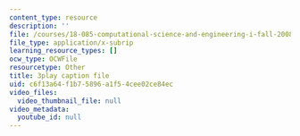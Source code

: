 ```yaml
---
content_type: resource
description: ''
file: /courses/18-085-computational-science-and-engineering-i-fall-2008/c6f13a64f1b75896a1f54cee02ce84ec_9iJryWzLDIw.vtt
file_type: application/x-subrip
learning_resource_types: []
ocw_type: OCWFile
resourcetype: Other
title: 3play caption file
uid: c6f13a64-f1b7-5896-a1f5-4cee02ce84ec
video_files:
  video_thumbnail_file: null
video_metadata:
  youtube_id: null
---
```


